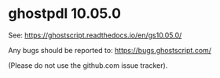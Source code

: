 # ghostpdl 10.05.0

See:
https://ghostscript.readthedocs.io/en/gs10.05.0/

Any bugs should be reported to:
https://bugs.ghostscript.com/

(Please do not use the github.com issue tracker).
